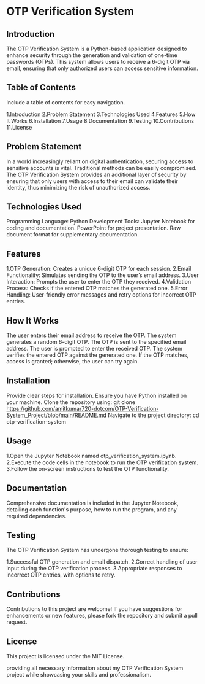 # OTP Verification System

## Introduction
 The OTP Verification System is a Python-based application designed to enhance security through the generation and validation of one-time passwords (OTPs). This system allows users to receive a 6-digit OTP via email, ensuring that only authorized users can access sensitive information.
 

## Table of Contents
Include a table of contents for easy navigation.

1.Introduction
2.Problem Statement
3.Technologies Used
4.Features
5.How It Works
6.Installation
7.Usage
8.Documentation
9.Testing
10.Contributions
11.License



 ## Problem Statement
In a world increasingly reliant on digital authentication, securing access to sensitive accounts is vital. Traditional methods can be easily compromised. The OTP Verification System provides an additional layer of security by ensuring that only users with access to their email can validate their identity, thus minimizing the risk of unauthorized access.

## Technologies Used
Programming Language: Python
Development Tools:
Jupyter Notebook for coding and documentation.
PowerPoint for project presentation.
Raw document format for supplementary documentation.

## Features
1.OTP Generation: Creates a unique 6-digit OTP for each session.
2.Email Functionality: Simulates sending the OTP to the user’s email address.
3.User Interaction: Prompts the user to enter the OTP they received.
4.Validation Process: Checks if the entered OTP matches the generated one.
5.Error Handling: User-friendly error messages and retry options for incorrect OTP entries.

## How It Works

The user enters their email address to receive the OTP.
The system generates a random 6-digit OTP.
The OTP is sent to the specified email address.
The user is prompted to enter the received OTP.
The system verifies the entered OTP against the generated one.
If the OTP matches, access is granted; otherwise, the user can try again.

## Installation
Provide clear steps for installation.
Ensure you have Python installed on your machine.
Clone the repository using:
git clone https://github.com/amitkumar720-dotcom/OTP-Verification-System_Project/blob/main/README.md
Navigate to the project directory:
cd otp-verification-system

## Usage
1.Open the Jupyter Notebook named otp_verification_system.ipynb.
2.Execute the code cells in the notebook to run the OTP verification system.
3.Follow the on-screen instructions to test the OTP functionality.

## Documentation
Comprehensive documentation is included in the Jupyter Notebook, detailing each function's purpose, how to run the program, and any required dependencies.

## Testing
The OTP Verification System has undergone thorough testing to ensure:

1.Successful OTP generation and email dispatch.
2.Correct handling of user input during the OTP verification process.
3.Appropriate responses to incorrect OTP entries, with options to retry.

## Contributions
Contributions to this project are welcome! If you have suggestions for enhancements or new features, please fork the repository and submit a pull request.

## License
This project is licensed under the MIT License.

providing all necessary information about my  OTP Verification System project while showcasing your skills and professionalism. 

